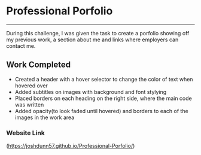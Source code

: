 # Professional Porfolio

***

During this challenge, I was given the task to create a porfolio showing off my previous work, a section about me and links where employers can contact me.

## Work Completed

* Created a header with a hover selector to change the color of text when hovered over
* Added subtitles on images with background and font stylying
* Placed borders on each heading on the right side, where the main code was written
* Added opacity(to look faded until hovered) and borders to each of the images in the work area

### Website Link

(https://joshdunn57.github.io/Professional-Porfolio/)
